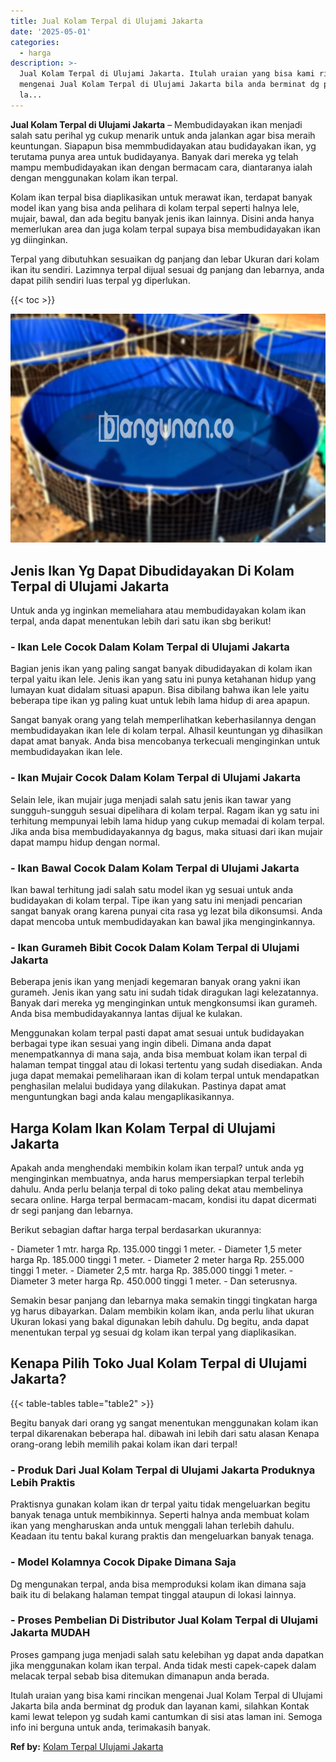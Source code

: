 ```yaml
---
title: Jual Kolam Terpal di Ulujami Jakarta
date: '2025-05-01'
categories:
  - harga
description: >-
  Jual Kolam Terpal di Ulujami Jakarta. Itulah uraian yang bisa kami rincikan
  mengenai Jual Kolam Terpal di Ulujami Jakarta bila anda berminat dg produk dan
  la...
---
```


**Jual Kolam Terpal di Ulujami Jakarta** – Membudidayakan ikan menjadi salah satu perihal yg cukup menarik untuk anda jalankan agar bisa meraih keuntungan. Siapapun bisa memmbudidayakan atau budidayakan ikan, yg terutama punya area untuk budidayanya. Banyak dari mereka yg telah mampu membudidayakan ikan dengan bermacam cara, diantaranya ialah dengan menggunakan kolam ikan terpal.

Kolam ikan terpal bisa diaplikasikan untuk merawat ikan, terdapat banyak model ikan yang bisa anda pelihara di kolam terpal seperti halnya lele, mujair, bawal, dan ada begitu banyak jenis ikan lainnya. Disini anda hanya memerlukan area dan juga kolam terpal supaya bisa membudidayakan ikan yg diinginkan.

Terpal yang dibutuhkan sesuaikan dg panjang dan lebar Ukuran dari kolam ikan itu sendiri. Lazimnya terpal dijual sesuai dg panjang dan lebarnya, anda dapat pilih sendiri luas terpal yg diperlukan.

{{< toc >}}

![Jual Kolam Terpal di Ulujami Jakarta](/images/jual-kolam-terpal-03.png)

## Jenis Ikan Yg Dapat Dibudidayakan Di Kolam Terpal di Ulujami Jakarta

Untuk anda yg inginkan memeliahara atau membudidayakan kolam ikan terpal, anda dapat menentukan lebih dari satu ikan sbg berikut!

### \- Ikan Lele Cocok Dalam Kolam Terpal di Ulujami Jakarta

Bagian jenis ikan yang paling sangat banyak dibudidayakan di kolam ikan terpal yaitu ikan lele. Jenis ikan yang satu ini punya ketahanan hidup yang lumayan kuat didalam situasi apapun. Bisa dibilang bahwa ikan lele yaitu beberapa tipe ikan yg paling kuat untuk lebih lama hidup di area apapun.

Sangat banyak orang yang telah memperlihatkan keberhasilannya dengan membudidayakan ikan lele di kolam terpal. Alhasil keuntungan yg dihasilkan dapat amat banyak. Anda bisa mencobanya terkecuali menginginkan untuk membudidayakan ikan lele.

### \- Ikan Mujair Cocok Dalam Kolam Terpal di Ulujami Jakarta

Selain lele, ikan mujair juga menjadi salah satu jenis ikan tawar yang sungguh-sungguh sesuai dipelihara di kolam terpal. Ragam ikan yg satu ini terhitung mempunyai lebih lama hidup yang cukup memadai di kolam terpal. Jika anda bisa membudidayakannya dg bagus, maka situasi dari ikan mujair dapat mampu hidup dengan normal.

### \- Ikan Bawal Cocok Dalam Kolam Terpal di Ulujami Jakarta

Ikan bawal terhitung jadi salah satu model ikan yg sesuai untuk anda budidayakan di kolam terpal. Tipe ikan yang satu ini menjadi pencarian sangat banyak orang karena punyai cita rasa yg lezat bila dikonsumsi. Anda dapat mencoba untuk membudidayakan kan bawal jika menginginkannya.

### \- Ikan Gurameh Bibit Cocok Dalam Kolam Terpal di Ulujami Jakarta

Beberapa jenis ikan yang menjadi kegemaran banyak orang yakni ikan gurameh. Jenis ikan yang satu ini sudah tidak diragukan lagi kelezatannya. Banyak dari mereka yg menginginkan untuk mengkonsumsi ikan gurameh. Anda bisa membudidayakannya lantas dijual ke kulakan.

Menggunakan kolam terpal pasti dapat amat sesuai untuk budidayakan berbagai type ikan sesuai yang ingin dibeli. Dimana anda dapat menempatkannya di mana saja, anda bisa membuat kolam ikan terpal di halaman tempat tinggal atau di lokasi tertentu yang sudah disediakan. Anda juga dapat memakai pemeliharaan ikan di kolam terpal untuk mendapatkan penghasilan melalui budidaya yang dilakukan. Pastinya dapat amat menguntungkan bagi anda kalau mengaplikasikannya.

## Harga Kolam Ikan Kolam Terpal di Ulujami Jakarta

Apakah anda menghendaki membikin kolam ikan terpal? untuk anda yg menginginkan membuatnya, anda harus mempersiapkan terpal terlebih dahulu. Anda perlu belanja terpal di toko paling dekat atau membelinya secara online. Harga terpal bermacam-macam, kondisi itu dapat dicermati dr segi panjang dan lebarnya.

Berikut sebagian daftar harga terpal berdasarkan ukurannya:

\- Diameter 1 mtr. harga Rp. 135.000 tinggi 1 meter. - Diameter 1,5 meter harga Rp. 185.000 tinggi 1 meter. - Diameter 2 meter harga Rp. 255.000 tinggi 1 meter. - Diameter 2,5 mtr. harga Rp. 385.000 tinggi 1 meter. - Diameter 3 meter harga Rp. 450.000 tinggi 1 meter. - Dan seterusnya.

Semakin besar panjang dan lebarnya maka semakin tinggi tingkatan harga yg harus dibayarkan. Dalam membikin kolam ikan, anda perlu lihat ukuran Ukuran lokasi yang bakal digunakan lebih dahulu. Dg begitu, anda dapat menentukan terpal yg sesuai dg kolam ikan terpal yang diaplikasikan.

## Kenapa Pilih Toko Jual Kolam Terpal di Ulujami Jakarta?

{{< table-tables table="table2" >}}

Begitu banyak dari orang yg sangat menentukan menggunakan kolam ikan terpal dikarenakan beberapa hal. dibawah ini lebih dari satu alasan Kenapa orang-orang lebih memilih pakai kolam ikan dari terpal!

### \- Produk Dari Jual Kolam Terpal di Ulujami Jakarta Produknya Lebih Praktis

Praktisnya gunakan kolam ikan dr terpal yaitu tidak mengeluarkan begitu banyak tenaga untuk membikinnya. Seperti halnya anda membuat kolam ikan yang mengharuskan anda untuk menggali lahan terlebih dahulu. Keadaan itu tentu bakal kurang praktis dan mengeluarkan banyak tenaga.

### \- Model Kolamnya Cocok Dipake Dimana Saja

Dg mengunakan terpal, anda bisa memproduksi kolam ikan dimana saja baik itu di belakang halaman tempat tinggal ataupun di lokasi lainnya.

### \- Proses Pembelian Di Distributor Jual Kolam Terpal di Ulujami Jakarta MUDAH

Proses gampang juga menjadi salah satu kelebihan yg dapat anda dapatkan jika menggunakan kolam ikan terpal. Anda tidak mesti capek-capek dalam melacak terpal sebab bisa ditemukan dimanapun anda berada.

Itulah uraian yang bisa kami rincikan mengenai Jual Kolam Terpal di Ulujami Jakarta bila anda berminat dg produk dan layanan kami, silahkan Kontak kami lewat telepon yg sudah kami cantumkan di sisi atas laman ini. Semoga info ini berguna untuk anda, terimakasih banyak.

**Ref by:** [Kolam Terpal Ulujami Jakarta](https://id.wikipedia.org/wiki/Kolam)
